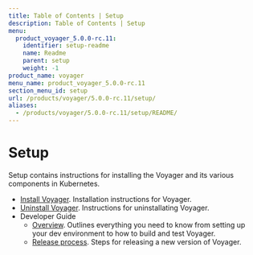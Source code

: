 ```yaml
---
title: Table of Contents | Setup
description: Table of Contents | Setup
menu:
  product_voyager_5.0.0-rc.11:
    identifier: setup-readme
    name: Readme
    parent: setup
    weight: -1
product_name: voyager
menu_name: product_voyager_5.0.0-rc.11
section_menu_id: setup
url: /products/voyager/5.0.0-rc.11/setup/
aliases:
  - /products/voyager/5.0.0-rc.11/setup/README/
---
```

# Setup

Setup contains instructions for installing the Voyager and its various components in Kubernetes.

- [Install Voyager](/products/voyager/5.0.0-rc.11/setup/install). Installation instructions for Voyager.
- [Uninstall Voyager](/products/voyager/5.0.0-rc.11/setup/uninstall). Instructions for uninstallating Voyager.
- Developer Guide
  - [Overview](/products/voyager/5.0.0-rc.11/setup/developer-guide/overview). Outlines everything you need to know from setting up your dev environment to how to build and test Voyager.
  - [Release process](/products/voyager/5.0.0-rc.11/setup/developer-guide/release). Steps for releasing a new version of Voyager.
